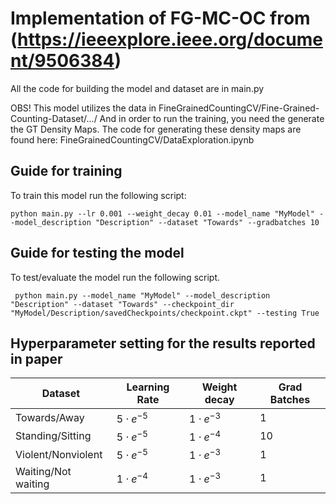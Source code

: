 # Implementation of FG-MC-OC from (https://ieeexplore.ieee.org/document/9506384)

All the code for building the model and dataset are in main.py

OBS! This model utilizes the data in FineGrainedCountingCV/Fine-Grained-Counting-Dataset/.../
And in order to run the training, you need the generate the GT Density Maps. The code for generating these density maps are found here: FineGrainedCountingCV/DataExploration.ipynb

## Guide for training

To train this model run the following script:

`python main.py --lr 0.001 --weight_decay 0.01 --model_name "MyModel" --model_description "Description" --dataset "Towards" --gradbatches 10`

## Guide for testing the model

To test/evaluate the model run the following script.

` python main.py --model_name "MyModel" --model_description "Description" --dataset "Towards" --checkpoint_dir "MyModel/Description/savedCheckpoints/checkpoint.ckpt" --testing True`

## Hyperparameter setting for the results reported in paper

| Dataset            | Learning Rate   | Weight decay    | Grad Batches   |
|--------------------|-----------------|-----------------|----------------|
| Towards/Away       | $5 \cdot e^{-5}$ | $1 \cdot e^{-3}$ | 1              |
| Standing/Sitting   | $5 \cdot e^{-5}$ | $1 \cdot e^{-4}$ | 10             |
| Violent/Nonviolent | $5 \cdot e^{-5}$ | $1 \cdot e^{-3}$ | 1              |
| Waiting/Not waiting| $1 \cdot e^{-4}$ | $1 \cdot e^{-3}$ | 1              |